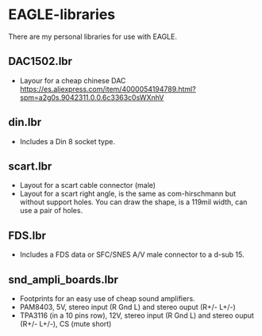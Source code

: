 # EAGLE-libraries
There are my personal libraries for use with EAGLE.

## DAC1502.lbr
* Layour for a cheap chinese DAC
https://es.aliexpress.com/item/4000054194789.html?spm=a2g0s.9042311.0.0.6c3363c0sWXnhV

## din.lbr
* Includes a Din 8 socket type.

## scart.lbr

* Layout for a scart cable connector (male)
* Layout for a scart right angle, is the same as com-hirschmann but without support holes. You can draw the shape, is a 119mil width, can use a pair of holes.

## FDS.lbr

* Includes a FDS data or SFC/SNES A/V male connector to a d-sub 15.

## snd_ampli_boards.lbr

* Footprints for an easy use of cheap sound amplifiers.
* PAM8403, 5V, stereo input (R Gnd L) and stereo ouput (R+/- L+/-)
* TPA3116 (in a 10 pins row), 12V, stereo input (R Gnd L) and stereo ouput (R+/- L+/-), CS (mute short)

